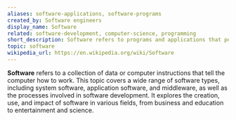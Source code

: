 ```yaml
---
aliases: software-applications, software-programs
created_by: Software engineers
display_name: Software
related: software-development, computer-science, programming
short_description: Software refers to programs and applications that perform specific tasks on computers.
topic: software
wikipedia_url: https://en.wikipedia.org/wiki/Software
---
```

**Software** refers to a collection of data or computer instructions that tell the computer how to work. This topic covers a wide range of software types, including system software, application software, and middleware, as well as the processes involved in software development. It explores the creation, use, and impact of software in various fields, from business and education to entertainment and science.
